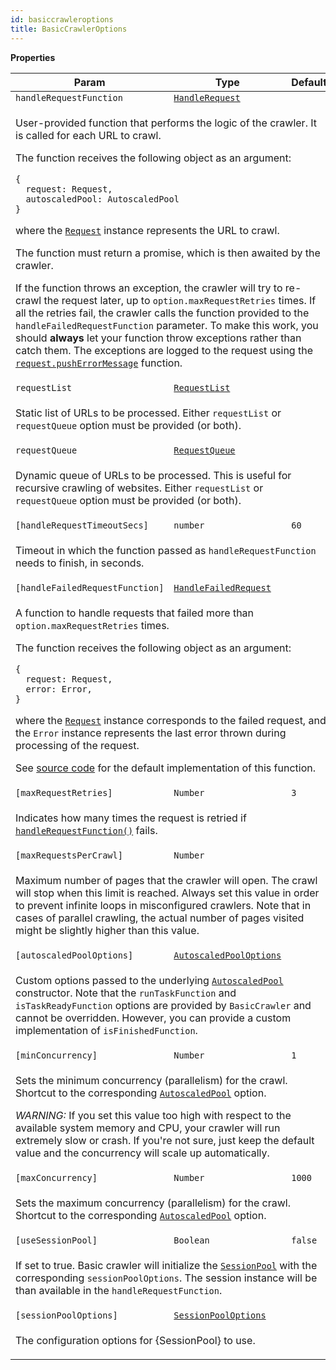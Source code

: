 ```yaml
---
id: basiccrawleroptions
title: BasicCrawlerOptions
---
```


<a name="BasicCrawlerOptions"></a>

**Properties**

<table>
<thead>
<tr>
<th>Param</th><th>Type</th><th>Default</th>
</tr>
</thead>
<tbody>
<tr>
<td><code>handleRequestFunction</code></td><td><code><a href="../typedefs/handlerequest">HandleRequest</a></code></td><td></td>
</tr>
<tr>
<td colspan="3"><p>User-provided function that performs the logic of the crawler. It is called for each URL to crawl.</p>
<p>  The function receives the following object as an argument:</p>
<pre><code>{
  request: Request,
  autoscaledPool: AutoscaledPool
}</code></pre><p>  where the <a href="request"><code>Request</code></a> instance represents the URL to crawl.</p>
<p>  The function must return a promise, which is then awaited by the crawler.</p>
<p>  If the function throws an exception, the crawler will try to re-crawl the
  request later, up to <code>option.maxRequestRetries</code> times.
  If all the retries fail, the crawler calls the function
  provided to the <code>handleFailedRequestFunction</code> parameter.
  To make this work, you should <strong>always</strong>
  let your function throw exceptions rather than catch them.
  The exceptions are logged to the request using the
  <a href="request#Request+pushErrorMessage"><code>request.pushErrorMessage</code></a> function.</p>
</td></tr><tr>
<td><code>requestList</code></td><td><code><a href="requestlist">RequestList</a></code></td><td></td>
</tr>
<tr>
<td colspan="3"><p>Static list of URLs to be processed.
  Either <code>requestList</code> or <code>requestQueue</code> option must be provided (or both).</p>
</td></tr><tr>
<td><code>requestQueue</code></td><td><code><a href="requestqueue">RequestQueue</a></code></td><td></td>
</tr>
<tr>
<td colspan="3"><p>Dynamic queue of URLs to be processed. This is useful for recursive crawling of websites.
  Either <code>requestList</code> or <code>requestQueue</code> option must be provided (or both).</p>
</td></tr><tr>
<td><code>[handleRequestTimeoutSecs]</code></td><td><code>number</code></td><td><code>60</code></td>
</tr>
<tr>
<td colspan="3"><p>Timeout in which the function passed as <code>handleRequestFunction</code> needs to finish, in seconds.</p>
</td></tr><tr>
<td><code>[handleFailedRequestFunction]</code></td><td><code><a href="../typedefs/handlefailedrequest">HandleFailedRequest</a></code></td><td></td>
</tr>
<tr>
<td colspan="3"><p>A function to handle requests that failed more than <code>option.maxRequestRetries</code> times.</p>
<p>  The function receives the following object as an argument:</p>
<pre><code>{
  request: Request,
  error: Error,
}</code></pre><p>  where the <a href="request"><code>Request</code></a> instance corresponds to the failed request, and the <code>Error</code> instance
  represents the last error thrown during processing of the request.</p>
<p>  See
  <a href="https://github.com/apifytech/apify-js/blob/master/src/crawlers/basic_crawler.js#L11" target="_blank">source code</a>
  for the default implementation of this function.</p>
</td></tr><tr>
<td><code>[maxRequestRetries]</code></td><td><code>Number</code></td><td><code>3</code></td>
</tr>
<tr>
<td colspan="3"><p>Indicates how many times the request is retried if <a href="#new_BasicCrawler_new"><code>handleRequestFunction()</code></a> fails.</p>
</td></tr><tr>
<td><code>[maxRequestsPerCrawl]</code></td><td><code>Number</code></td><td></td>
</tr>
<tr>
<td colspan="3"><p>Maximum number of pages that the crawler will open. The crawl will stop when this limit is reached.
  Always set this value in order to prevent infinite loops in misconfigured crawlers.
  Note that in cases of parallel crawling, the actual number of pages visited might be slightly higher than this value.</p>
</td></tr><tr>
<td><code>[autoscaledPoolOptions]</code></td><td><code><a href="../typedefs/autoscaledpooloptions">AutoscaledPoolOptions</a></code></td><td></td>
</tr>
<tr>
<td colspan="3"><p>Custom options passed to the underlying <a href="autoscaledpool"><code>AutoscaledPool</code></a> constructor.
  Note that the <code>runTaskFunction</code> and <code>isTaskReadyFunction</code> options
  are provided by <code>BasicCrawler</code> and cannot be overridden.
  However, you can provide a custom implementation of <code>isFinishedFunction</code>.</p>
</td></tr><tr>
<td><code>[minConcurrency]</code></td><td><code>Number</code></td><td><code>1</code></td>
</tr>
<tr>
<td colspan="3"><p>Sets the minimum concurrency (parallelism) for the crawl. Shortcut to the corresponding <a href="autoscaledpool"><code>AutoscaledPool</code></a> option.</p>
<p>  <em>WARNING:</em> If you set this value too high with respect to the available system memory and CPU, your crawler will run extremely slow or crash.
  If you&#39;re not sure, just keep the default value and the concurrency will scale up automatically.</p>
</td></tr><tr>
<td><code>[maxConcurrency]</code></td><td><code>Number</code></td><td><code>1000</code></td>
</tr>
<tr>
<td colspan="3"><p>Sets the maximum concurrency (parallelism) for the crawl. Shortcut to the corresponding <a href="autoscaledpool"><code>AutoscaledPool</code></a> option.</p>
</td></tr><tr>
<td><code>[useSessionPool]</code></td><td><code>Boolean</code></td><td><code>false</code></td>
</tr>
<tr>
<td colspan="3"><p>If set to true. Basic crawler will initialize the  <a href="sessionpool"><code>SessionPool</code></a> with the corresponding <code>sessionPoolOptions</code>.
  The session instance will be than available in the <code>handleRequestFunction</code>.</p>
</td></tr><tr>
<td><code>[sessionPoolOptions]</code></td><td><code><a href="../typedefs/sessionpooloptions">SessionPoolOptions</a></code></td><td></td>
</tr>
<tr>
<td colspan="3"><p>The configuration options for {SessionPool} to use.</p>
</td></tr></tbody>
</table>

